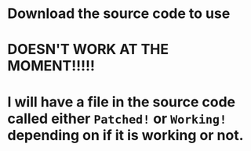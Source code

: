 # Download the source code to use
# DOESN'T WORK AT THE MOMENT!!!!!
# I will have a file in the source code called either `Patched!` or `Working!` depending on if it is working or not.

